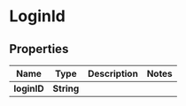 
# LoginId

## Properties
Name | Type | Description | Notes
------------ | ------------- | ------------- | -------------
**loginID** | **String** |  | 



